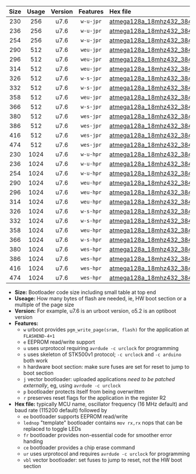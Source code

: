 |Size|Usage|Version|Features|Hex file|
|:-:|:-:|:-:|:-:|:--|
|230|256|u7.6|`w-u-jpr`|[atmega128a_18mhz432_38400bps_ur_vbl.hex](https://raw.githubusercontent.com/stefanrueger/urboot/main//atmega128a_18mhz432_38400bps_ur_vbl.hex)|
|236|256|u7.6|`w-u-jpr`|[atmega128a_18mhz432_38400bps_lednop_ur_vbl.hex](https://raw.githubusercontent.com/stefanrueger/urboot/main//atmega128a_18mhz432_38400bps_lednop_ur_vbl.hex)|
|254|256|u7.6|`w-u-jpr`|[atmega128a_18mhz432_38400bps_lednop_fr_ur_vbl.hex](https://raw.githubusercontent.com/stefanrueger/urboot/main//atmega128a_18mhz432_38400bps_lednop_fr_ur_vbl.hex)|
|290|512|u7.6|`weu-jpr`|[atmega128a_18mhz432_38400bps_ee_ur_vbl.hex](https://raw.githubusercontent.com/stefanrueger/urboot/main//atmega128a_18mhz432_38400bps_ee_ur_vbl.hex)|
|296|512|u7.6|`weu-jpr`|[atmega128a_18mhz432_38400bps_ee_lednop_ur_vbl.hex](https://raw.githubusercontent.com/stefanrueger/urboot/main//atmega128a_18mhz432_38400bps_ee_lednop_ur_vbl.hex)|
|314|512|u7.6|`weu-jpr`|[atmega128a_18mhz432_38400bps_ee_lednop_fr_ur_vbl.hex](https://raw.githubusercontent.com/stefanrueger/urboot/main//atmega128a_18mhz432_38400bps_ee_lednop_fr_ur_vbl.hex)|
|326|512|u7.6|`w-s-jpr`|[atmega128a_18mhz432_38400bps_vbl.hex](https://raw.githubusercontent.com/stefanrueger/urboot/main//atmega128a_18mhz432_38400bps_vbl.hex)|
|332|512|u7.6|`w-s-jpr`|[atmega128a_18mhz432_38400bps_lednop_vbl.hex](https://raw.githubusercontent.com/stefanrueger/urboot/main//atmega128a_18mhz432_38400bps_lednop_vbl.hex)|
|358|512|u7.6|`weu-jpr`|[atmega128a_18mhz432_38400bps_ee_lednop_fr_ce_ur_vbl.hex](https://raw.githubusercontent.com/stefanrueger/urboot/main//atmega128a_18mhz432_38400bps_ee_lednop_fr_ce_ur_vbl.hex)|
|366|512|u7.6|`w-s-jpr`|[atmega128a_18mhz432_38400bps_lednop_fr_vbl.hex](https://raw.githubusercontent.com/stefanrueger/urboot/main//atmega128a_18mhz432_38400bps_lednop_fr_vbl.hex)|
|380|512|u7.6|`wes-jpr`|[atmega128a_18mhz432_38400bps_ee_vbl.hex](https://raw.githubusercontent.com/stefanrueger/urboot/main//atmega128a_18mhz432_38400bps_ee_vbl.hex)|
|386|512|u7.6|`wes-jpr`|[atmega128a_18mhz432_38400bps_ee_lednop_vbl.hex](https://raw.githubusercontent.com/stefanrueger/urboot/main//atmega128a_18mhz432_38400bps_ee_lednop_vbl.hex)|
|416|512|u7.6|`wes-jpr`|[atmega128a_18mhz432_38400bps_ee_lednop_fr_vbl.hex](https://raw.githubusercontent.com/stefanrueger/urboot/main//atmega128a_18mhz432_38400bps_ee_lednop_fr_vbl.hex)|
|474|512|u7.6|`wes-jpr`|[atmega128a_18mhz432_38400bps_ee_lednop_fr_ce_vbl.hex](https://raw.githubusercontent.com/stefanrueger/urboot/main//atmega128a_18mhz432_38400bps_ee_lednop_fr_ce_vbl.hex)|
|230|1024|u7.6|`w-u-hpr`|[atmega128a_18mhz432_38400bps_ur.hex](https://raw.githubusercontent.com/stefanrueger/urboot/main//atmega128a_18mhz432_38400bps_ur.hex)|
|236|1024|u7.6|`w-u-hpr`|[atmega128a_18mhz432_38400bps_lednop_ur.hex](https://raw.githubusercontent.com/stefanrueger/urboot/main//atmega128a_18mhz432_38400bps_lednop_ur.hex)|
|254|1024|u7.6|`w-u-hpr`|[atmega128a_18mhz432_38400bps_lednop_fr_ur.hex](https://raw.githubusercontent.com/stefanrueger/urboot/main//atmega128a_18mhz432_38400bps_lednop_fr_ur.hex)|
|290|1024|u7.6|`weu-hpr`|[atmega128a_18mhz432_38400bps_ee_ur.hex](https://raw.githubusercontent.com/stefanrueger/urboot/main//atmega128a_18mhz432_38400bps_ee_ur.hex)|
|296|1024|u7.6|`weu-hpr`|[atmega128a_18mhz432_38400bps_ee_lednop_ur.hex](https://raw.githubusercontent.com/stefanrueger/urboot/main//atmega128a_18mhz432_38400bps_ee_lednop_ur.hex)|
|314|1024|u7.6|`weu-hpr`|[atmega128a_18mhz432_38400bps_ee_lednop_fr_ur.hex](https://raw.githubusercontent.com/stefanrueger/urboot/main//atmega128a_18mhz432_38400bps_ee_lednop_fr_ur.hex)|
|326|1024|u7.6|`w-s-hpr`|[atmega128a_18mhz432_38400bps.hex](https://raw.githubusercontent.com/stefanrueger/urboot/main//atmega128a_18mhz432_38400bps.hex)|
|332|1024|u7.6|`w-s-hpr`|[atmega128a_18mhz432_38400bps_lednop.hex](https://raw.githubusercontent.com/stefanrueger/urboot/main//atmega128a_18mhz432_38400bps_lednop.hex)|
|358|1024|u7.6|`weu-hpr`|[atmega128a_18mhz432_38400bps_ee_lednop_fr_ce_ur.hex](https://raw.githubusercontent.com/stefanrueger/urboot/main//atmega128a_18mhz432_38400bps_ee_lednop_fr_ce_ur.hex)|
|366|1024|u7.6|`w-s-hpr`|[atmega128a_18mhz432_38400bps_lednop_fr.hex](https://raw.githubusercontent.com/stefanrueger/urboot/main//atmega128a_18mhz432_38400bps_lednop_fr.hex)|
|380|1024|u7.6|`wes-hpr`|[atmega128a_18mhz432_38400bps_ee.hex](https://raw.githubusercontent.com/stefanrueger/urboot/main//atmega128a_18mhz432_38400bps_ee.hex)|
|386|1024|u7.6|`wes-hpr`|[atmega128a_18mhz432_38400bps_ee_lednop.hex](https://raw.githubusercontent.com/stefanrueger/urboot/main//atmega128a_18mhz432_38400bps_ee_lednop.hex)|
|416|1024|u7.6|`wes-hpr`|[atmega128a_18mhz432_38400bps_ee_lednop_fr.hex](https://raw.githubusercontent.com/stefanrueger/urboot/main//atmega128a_18mhz432_38400bps_ee_lednop_fr.hex)|
|474|1024|u7.6|`wes-hpr`|[atmega128a_18mhz432_38400bps_ee_lednop_fr_ce.hex](https://raw.githubusercontent.com/stefanrueger/urboot/main//atmega128a_18mhz432_38400bps_ee_lednop_fr_ce.hex)|

- **Size:** Bootloader code size including small table at top end
- **Useage:** How many bytes of flash are needed, ie, HW boot section or a multiple of the page size
- **Version:** For example, u7.6 is an urboot version, o5.2 is an optiboot version
- **Features:**
  + `w` urboot provides `pgm_write_page(sram, flash)` for the application at `FLASHEND-4+1`
  + `e` EEPROM read/write support
  + `u` uses urprotocol requiring `avrdude -c urclock` for programming
  + `s` uses skeleton of STK500v1 protocol; `-c urclock` and `-c arduino` both work
  + `h` hardware boot section: make sure fuses are set for reset to jump to boot section
  + `j` vector bootloader: uploaded applications *need to be patched externally*, eg, using `avrdude -c urclock`
  + `p` bootloader protects itself from being overwritten
  + `r` preserves reset flags for the application in the register R2
- **Hex file:** typically MCU name, oscillator frequency (16 MHz default) and baud rate (115200 default) followed by
  + `ee` bootloader supports EEPROM read/write
  + `lednop` "template" bootloader contains `mov rx,rx` nops that can be replaced to toggle LEDs
  + `fr` bootloader provides non-essential code for smoother error handing
  + `ce` bootloader provides a chip erase command
  + `ur` uses urprotocol and requires `avrdude -c urclock` for programming
  + `vbl` vector bootloader: set fuses to jump to reset, not the HW boot section
